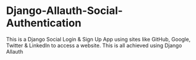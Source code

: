 # Django-Allauth-Social-Authentication
This is a Django Social Login &amp; Sign Up App using sites like GitHub, Google, Twitter &amp; LinkedIn to access a website. This is all achieved using Django Allauth 

